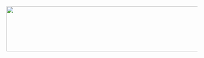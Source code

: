 <a href="https://www.gitanimals.org/en_US?utm_medium=image&utm_source=dmsghwns&utm_content=line">
  <img
    src="https://render.gitanimals.org/lines/dmsghwns?pet-id=718119466021804331"
    width="600"
    height="120"
  />
</a>
  
